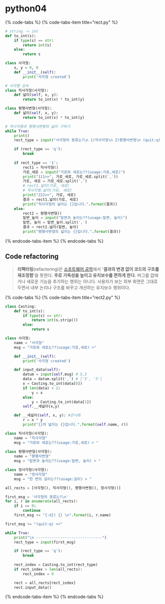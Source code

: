 # python04

{% code-tabs %}
{% code-tabs-item title="rect.py" %}
```python
# string -> int
def to_int(s):
    if type(s) == str:
        return int(s)
    else:
        return s

class 사각형:
    x, y = 0, 0
    def __init__(self):
        print('사각형 created')

# 사각형 상속
class 직사각형(사각형):
    def 넓이(self, x, y):
        return to_int(x) * to_int(y)

class 평행사변형(사각형):
    def 넓이(self, x, y):
        return to_int(x) * to_int(y)

# 직사각형과 평행사변형의 넓이 구하기
while True:
    print()
    rect_type = input("사각형의 종류는?\n 1)직사각형\n 2)평행사변형\n (quit:q)>> ")

    if (rect_type == 'q'):
        break 
    
    if rect_type == '1':
        rect1 = 직사각형()
        가로_세로 = input("가로와 세로는??(usage:가로,세로)")
        print("111>>", 가로_세로, 가로_세로.split(','))
        가로, 세로 = 가로_세로.split(',')
        # rect1.넓이(가로, 세로)
        # 직사각형.넓이(가로, 세로)
        print("222>>", 가로, 세로)
        결과 = rect1.넓이(가로, 세로)
        print("직사각형의 넓이는 {}입니다.".format(결과))
    else:
        rect2 = 평행사변형()
        밑변_높이 = input("밑변과 높이는??(usage:밑변, 높이)")
        밑변, 높이 = 밑변_높이.split(',')
        결과 = rect2.넓이(밑변, 높이)
        print("평행사변형의 넓이는 {}입니다.".format(결과))
```
{% endcode-tabs-item %}
{% endcode-tabs %}

## Code refactoring

> **리팩터링**\(refactoring\)은 [소프트웨어 공학](https://ko.wikipedia.org/wiki/%EC%86%8C%ED%94%84%ED%8A%B8%EC%9B%A8%EC%96%B4_%EA%B3%B5%ED%95%99)에서 '**결과의 변경 없이 코드의 구조를 재조정함**'을 뜻한다. **주로 가독성을 높이고 유지보수를 편하게 한다.** 버그를 없애거나 새로운 기능을 추가하는 행위는 아니다. 사용자가 보는 외부 화면은 그대로 두면서 내부 논리나 구조를 바꾸고 개선하는 유지보수 행위이다.

{% code-tabs %}
{% code-tabs-item title="rect2.py" %}
```python
class Casting:
    def to_int(s):
        if type(s) == str:
            return int(s.strip())
        else:
            return s

class 사각형:
    name = "사각형"
    msg = "가로와 세로는??(usage:가로,세로) >"

    def __init__(self):
        print('사각형 created')

    def input_data(self):
        datum = input(self.msg) # 5,3
        data = datum.split(',') # ['5', '3']
        x = Casting.to_int(data[0])
        if len(data) < 2:
            y = x
        else:
            y = Casting.to_int(data[1])
        self.__새넓이(x,y)

    def __새넓이(self, x, y): #은닉화
        r = x * y 
        print("{}의 넓이는 {}입니다.".format(self.name, r))

class 직사각형(사각형):
    name = "직사각형"
    msg = "가로와 세로는??(usage:가로,세로) > "
   
class 평행사변형(사각형):
    name = "평행사변형"
    msg = "밑변과 높이는??(usage:밑변, 높이) > "

class 정사각형(사각형):
    name = "정사각형"
    msg = "한 변의 길이는??(usage:길이) > "

all_rects = [사각형(), 직사각형(), 평행사변형(), 정사각형()]

first_msg = '사각형의 종류는?\n'
for i, r in enumerate(all_rects):
    if i == 0:
        continue
    first_msg += "{:d}) {} \n".format(i, r.name)

first_msg += "(quit:q) >>"

while True:
    print("\n ------------------------------")
    rect_type = input(first_msg)

    if (rect_type == 'q'):
        break 
    
    rect_index = Casting.to_int(rect_type)
    if rect_index > len(all_rects):
        rect_index = 0

    rect = all_rects[rect_index]
    rect.input_data()
```
{% endcode-tabs-item %}
{% endcode-tabs %}

